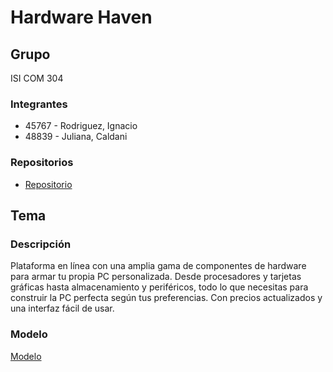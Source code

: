 # Hardware Haven

## Grupo
ISI COM 304 
### Integrantes 
* 45767 - Rodriguez, Ignacio
* 48839 - Juliana, Caldani

### Repositorios
* [Repositorio](https://github.com/jcaldani/DSW-2024-Hardware-Haven.git)
  
## Tema
### Descripción
Plataforma en línea con una amplia gama de componentes de hardware para armar tu propia PC personalizada. Desde procesadores y tarjetas gráficas hasta almacenamiento y periféricos, todo lo que necesitas para construir la PC perfecta según tus preferencias. Con precios actualizados y una interfaz fácil de usar.

### Modelo
[Modelo](https://drive.google.com/file/d/1lfZbuE-fTsi7OdIdjwb3Q5HKmJMzFImU/view?usp=sharing) 



